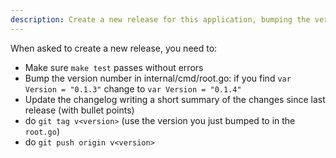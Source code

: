 ```yaml
---
description: Create a new release for this application, bumping the version and updating the changelog
---
```


When asked to create a new release, you need to:
- Make sure `make test` passes without errors
- Bump the version number in internal/cmd/root.go: if you find `var Version = "0.1.3"` change to `var Version = "0.1.4"`
- Update the changelog writing a short summary of the changes since last release (with bullet points)
- do `git tag v<version>` (use the version you just bumped to in the `root.go`)
- do `git push origin v<version>`
